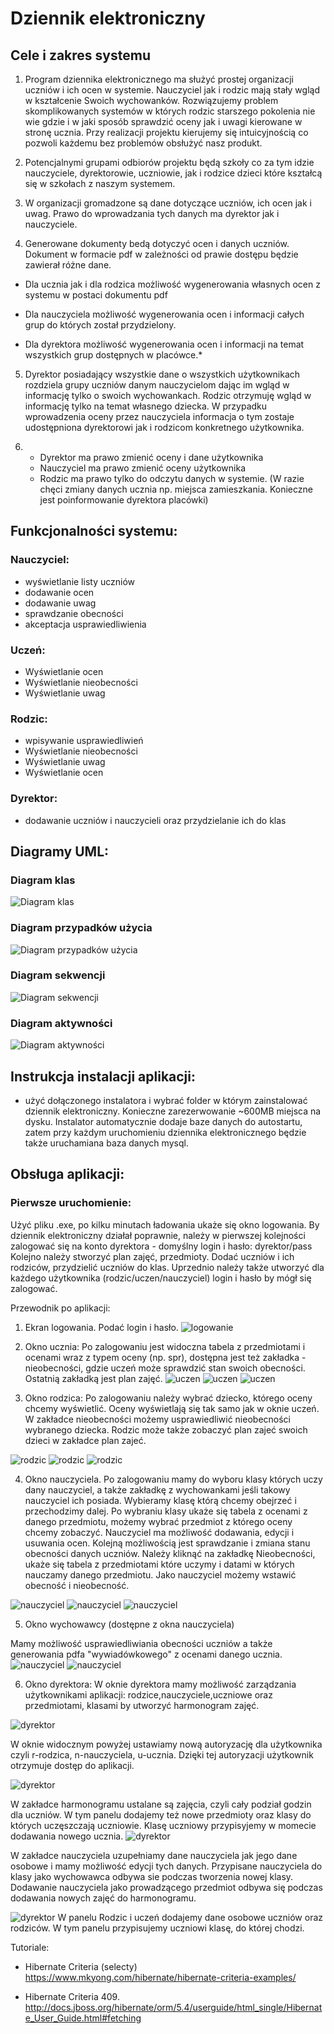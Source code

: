 # Dziennik elektroniczny
## Cele i zakres systemu

 
1. Program dziennika elektronicznego ma służyć prostej organizacji uczniów i ich ocen w systemie. Nauczyciel jak i rodzic mają stały wgląd w kształcenie Swoich wychowanków. Rozwiązujemy problem skomplikowanych systemów w których rodzic starszego pokolenia nie wie gdzie i w jaki sposób sprawdzić oceny jak i uwagi kierowane w stronę ucznia. Przy realizacji projektu kierujemy się intuicyjnością co pozwoli każdemu bez problemów obsłużyć nasz produkt. 
 

2. Potencjalnymi grupami odbiorów projektu będą szkoły co za tym idzie nauczyciele, dyrektorowie, uczniowie, jak i rodzice dzieci które kształcą się w szkołach z naszym systemem.

3. W organizacji gromadzone są dane dotyczące uczniów, ich ocen jak i uwag. Prawo do wprowadzania tych danych ma dyrektor jak i nauczyciele. 

4. Generowane dokumenty bedą dotyczyć ocen i danych uczniów. Dokument w formacie pdf w zależności od prawie dostępu będzie zawierał różne dane.

- Dla ucznia jak i dla rodzica możliwość wygenerowania własnych ocen z systemu w postaci dokumentu pdf 

- Dla nauczyciela możliwość wygenerowania ocen i informacji całych grup do których został przydzielony.

- Dla dyrektora możliwość wygenerowania ocen i informacji na temat wszystkich grup dostępnych w placówce.*

5. Dyrektor posiadający wszystkie dane o wszystkich użytkownikach rozdziela grupy uczniów danym nauczycielom dając im wgląd w informację tylko o swoich wychowankach. Rodzic otrzymuję wgląd w informację tylko na temat własnego dziecka. W przypadku wprowadzenia oceny przez nauczyciela informacja o tym zostaje udostępniona dyrektorowi jak i rodzicom konkretnego użytkownika.

6. - Dyrektor ma prawo zmienić oceny i dane użytkownika
   - Nauczyciel ma prawo zmienić oceny użytkownika
   - Rodzic ma prawo tylko do odczytu danych w systemie. 
    (W razie chęci zmiany danych ucznia np. miejsca zamieszkania. Konieczne jest poinformowanie dyrektora placówki)

	
## Funkcjonalności systemu:
### Nauczyciel:
- wyświetlanie listy uczniów
- dodawanie ocen
- dodawanie uwag
- sprawdzanie obecności
- akceptacja usprawiedliwienia

### Uczeń:
- Wyświetlanie ocen
- Wyświetlanie nieobecności
- Wyświetlanie uwag

### Rodzic:
- wpisywanie usprawiedliwień
- Wyświetlanie nieobecności
- Wyświetlanie uwag
- Wyświetlanie ocen

### Dyrektor:
- dodawanie uczniów i nauczycieli oraz przydzielanie ich do klas

## Diagramy UML:
### Diagram klas
![Diagram klas](https://github.com/mjochab/PZ_2019_Lab2_Gr4/blob/master/Diagramy/klas.jpg)
### Diagram przypadków użycia
![Diagram przypadków użycia](https://github.com/mjochab/PZ_2019_Lab2_Gr4/blob/master/Diagramy/przypadki.png)
### Diagram sekwencji
![Diagram sekwencji](https://github.com/mjochab/PZ_2019_Lab2_Gr4/blob/master/Diagramy/Diagram_sekwencji.png)
### Diagram aktywności
![Diagram aktywności](https://github.com/mjochab/PZ_2019_Lab2_Gr4/blob/master/Diagramy/Diagram_aktywnosci.png)

## Instrukcja instalacji aplikacji:

- użyć dołączonego instalatora i wybrać folder w którym zainstalować dziennik elektroniczny. Konieczne zarezerwowanie ~600MB miejsca na dysku. Instalator automatycznie dodaje baze danych do autostartu, zatem przy każdym uruchomieniu dziennika elektronicznego będzie także uruchamiana baza danych mysql.

## Obsługa aplikacji:

### Pierwsze uruchomienie:
Użyć pliku .exe, po kilku minutach ładowania ukaże się okno logowania.
By dziennik elektroniczny działał poprawnie, należy w pierwszej kolejności zalogować się na konto dyrektora - domyślny login i hasło:
dyrektor/pass
Kolejno należy stworzyć plan zajęć, przedmioty. Dodać uczniów i ich rodziców, przydzielić uczniów do klas. Uprzednio należy także utworzyć dla każdego użytkownika (rodzic/uczen/nauczyciel) login i hasło by mógł się zalogować.

Przewodnik po aplikacji:
1. Ekran logowania. Podać login i hasło.
![logowanie](https://github.com/mjochab/PZ_2019_Lab2_Gr4/blob/Login_v2/Projekty%20okienek/logowanie.PNG)

2. Okno ucznia:
Po zalogowaniu jest widoczna tabela z przedmiotami i ocenami wraz z typem oceny (np. spr), dostępna jest też zakładka - nieobecności, gdzie uczeń może sprawdzić stan swoich obecności.
Ostatnią zakładką jest plan zajęć.
![uczen](https://github.com/mjochab/PZ_2019_Lab2_Gr4/blob/Login_v2/Projekty%20okienek/uczen_nieobecnosci.PNG)
![uczen](https://github.com/mjochab/PZ_2019_Lab2_Gr4/blob/Login_v2/Projekty%20okienek/uczen_oceny.PNG)
![uczen](https://github.com/mjochab/PZ_2019_Lab2_Gr4/blob/Login_v2/Projekty%20okienek/uczen_plan.PNG)




3. Okno rodzica:
Po zalogowaniu należy wybrać dziecko, którego oceny chcemy wyświetlić. Oceny wyświetlają się tak samo jak w oknie uczeń. 
W zakładce nieobecności możemy usprawiedliwić nieobecności wybranego dziecka.
Rodzic może także zobaczyć plan zajeć swoich dzieci w zakładce plan zajeć.

![rodzic](https://github.com/mjochab/PZ_2019_Lab2_Gr4/blob/Login_v2/Projekty%20okienek/rodzic_oceny.PNG)
![rodzic](https://github.com/mjochab/PZ_2019_Lab2_Gr4/blob/Login_v2/Projekty%20okienek/rodzic_plan.PNG)
![rodzic](https://github.com/mjochab/PZ_2019_Lab2_Gr4/blob/Login_v2/Projekty%20okienek/rodzic_usprawiedliw.PNG)


4. Okno nauczyciela.
Po zalogowaniu mamy do wyboru klasy których uczy dany nauczyciel, a także zakładkę z wychowankami jeśli takowy nauczyciel ich posiada.
Wybieramy klasę którą chcemy obejrzeć i przechodzimy dalej.
Po wybraniu klasy ukaże się tabela z ocenami z danego przedmiotu, możemy wybrać przedmiot z którego oceny chcemy zobaczyć. Nauczyciel ma możliwość dodawania, edycji i usuwania ocen.
Kolejną możliwością jest sprawdzanie i zmiana stanu obecności danych uczniów. Należy kliknąć na zakładkę Nieobecności, ukaże się tabela z przedmiotami które uczymy i datami w których nauczamy danego przedmiotu. Jako nauczyciel możemy wstawić obecność i nieobecność.

![nauczyciel](https://github.com/mjochab/PZ_2019_Lab2_Gr4/blob/Login_v2/Projekty%20okienek/nauczyciel_zalogowany.PNG)
![nauczyciel](https://github.com/mjochab/PZ_2019_Lab2_Gr4/blob/Login_v2/Projekty%20okienek/nauczyciel_oceny.PNG)
![nauczyciel](https://github.com/mjochab/PZ_2019_Lab2_Gr4/blob/Login_v2/Projekty%20okienek/nauczyciel_obecnosci.PNG)

5. Okno wychowawcy (dostępne z okna nauczyciela)

Mamy możliwość usprawiedliwiania obecności uczniów a także generowania pdfa "wywiadówkowego" z ocenami danego ucznia.
![nauczyciel](https://github.com/mjochab/PZ_2019_Lab2_Gr4/blob/Login_v2/Projekty%20okienek/wychowawca_obecnosci.PNG)
![nauczyciel](https://github.com/mjochab/PZ_2019_Lab2_Gr4/blob/Login_v2/Projekty%20okienek/wychowawca_pdf.PNG)





6. Okno dyrektora:
W oknie dyrektora mamy możliwość zarządzania użytkownikami aplikacji: rodzice,nauczyciele,uczniowe oraz przedmiotami, klasami by utworzyć harmonogram zajęć.


![dyrektor](https://github.com/mjochab/PZ_2019_Lab2_Gr4/blob/Login_v2/Projekty%20okienek/autoryzacja.PNG)

W oknie widocznym powyżej ustawiamy nową autoryzację dla użytkownika czyli r-rodzica, n-nauczyciela, u-ucznia. Dzięki tej autoryzacji użytkownik otrzymuje dostęp do aplikacji.

![dyrektor](https://github.com/mjochab/PZ_2019_Lab2_Gr4/blob/Login_v2/Projekty%20okienek/harmonogram.PNG)

W zakładce harmonogramu ustalane są zajęcia, czyli cały podział godzin dla uczniów. W tym panelu dodajemy też nowe przedmioty oraz klasy do których uczęszczają uczniowie. Klasę uczniowy przypisyjemy w momecie dodawania nowego ucznia.
![dyrektor](https://github.com/mjochab/PZ_2019_Lab2_Gr4/blob/Login_v2/Projekty%20okienek/nauczyciel.PNG)

W zakładce nauczyciela uzupełniamy dane nauczyciela jak jego dane osobowe i mamy możliwość edycji tych danych. Przypisane nauczyciela do klasy jako wychowawca odbywa sie podczas tworzenia nowej klasy. Dodawanie nauczyciela jako prowadzącego przedmiot odbywa się podczas dodawania nowych zajęć do harmonogramu.

![dyrektor](https://github.com/mjochab/PZ_2019_Lab2_Gr4/blob/Login_v2/Projekty%20okienek/uczen_rodzic.PNG)
W panelu Rodzic i uczeń dodajemy dane osobowe uczniów oraz rodziców. W tym panelu przypisujemy uczniowi klasę, do której chodzi. 

Tutoriale:

- Hibernate Criteria (selecty) https://www.mkyong.com/hibernate/hibernate-criteria-examples/

- Hibernate Criteria 409. http://docs.jboss.org/hibernate/orm/5.4/userguide/html_single/Hibernate_User_Guide.html#fetching

